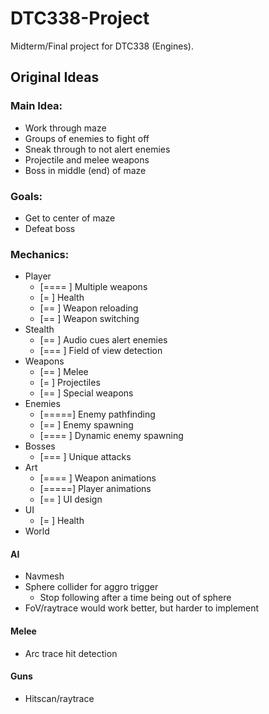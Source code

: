 # DTC338-Project

Midterm/Final project for DTC338 (Engines).

## Original Ideas

### Main Idea:
+ Work through maze
+ Groups of enemies to fight off
+ Sneak through to not alert enemies
+ Projectile and melee weapons
+ Boss in middle (end) of maze

### Goals:
+ Get to center of maze
+ Defeat boss

### Mechanics:
+ Player
  + [==== ] Multiple weapons
  + [=    ] Health
  + [==   ] Weapon reloading
  + [==   ] Weapon switching
+ Stealth
  + [==   ] Audio cues alert enemies
  + [===  ] Field of view detection
+ Weapons
  + [==   ] Melee
  + [=    ] Projectiles
  + [==   ] Special weapons
+ Enemies
  + [=====] Enemy pathfinding
  + [==   ] Enemy spawning
  + [==== ] Dynamic enemy spawning
+ Bosses
  + [===  ] Unique attacks
+ Art
  + [==== ] Weapon animations
  + [=====] Player animations
  + [==   ] UI design
+ UI
  + [=    ] Health
+ World


#### AI
+ Navmesh
+ Sphere collider for aggro trigger
  + Stop following after a time being out of sphere
+ FoV/raytrace would work better, but harder to implement

#### Melee
+ Arc trace hit detection

#### Guns
+ Hitscan/raytrace
